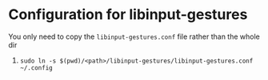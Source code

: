# Configuration for libinput-gestures

You only need to copy the `libinput-gestures.conf` file rather than the whole dir

1. `sudo ln -s $(pwd)/<path>/libinput-gestures/libinput-gestures.conf ~/.config`

